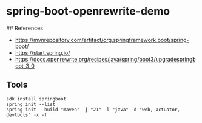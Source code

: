 # spring-boot-openrewrite-demo

## References

- https://mvnrepository.com/artifact/org.springframework.boot/spring-boot/
- https://start.spring.io/
- https://docs.openrewrite.org/recipes/java/spring/boot3/upgradespringboot_3_0

## Tools

```
sdk install springboot
spring init --list
spring init --build "maven" -j "21" -l "java" -d "web, actuator, devtools" -x -f
```
